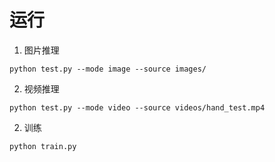 # 运行
1. 图片推理
```
python test.py --mode image --source images/
```

2. 视频推理
```
python test.py --mode video --source videos/hand_test.mp4
```

2. 训练
```
python train.py
```